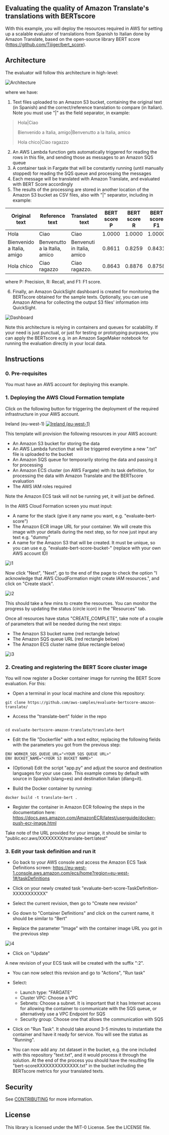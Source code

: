 ## Evaluating the quality of Amazon Translate's translations with BERTscore

With this example, you will deploy the resources required in AWS for setting up a scalable evaluator of translations from Spanish to Italian done by Amazon Translate, based on the open-source library BERT score (https://github.com/Tiiiger/bert_score).

## Architecture
The evaluator will follow this architecture in high-level:

![Architecture](./images/arch.png)

where we have:
1. Text files uploaded to an Amazon S3 bucket, containing the original text (in Spanish) and the correct/reference translation to compare (in Italian). Note you must use "|" as the field separator, in example:
> Hola|Ciao
> 
> Bienvenido a Italia, amigo|Benvenutto a la Italia, amico
> 
> Hola chico|Ciao ragazzo

2. An AWS Lambda function gets automatically triggered for reading the rows in this file, and sending those as messages to an Amazon SQS queue
3. A container task in Fargate that will be constantly running (until manually stopped) for reading the SQS queue and processing the messages
4. Each message will be translated with Amazon Translate, and evaluated with BERT Score accordingly
5. The results of the processing are stored in another location of the Amazon S3 bucket as CSV files, also with "|" separator, including in example:

| Original text | Reference text | Translated text | BERT score P | BERT score R | BERT score F1 |
| ------------- | -------------- | --------------- |:------------:|:------------:|:-------------:|
|Hola|Ciao|Ciao|1.0000|1.0000|1.0000|
|Bienvenido a Italia, amigo|Benvenutto a la Italia, amico|Benvenuti in Italia, amico|0.8611|0.8259|0.8431|
|Hola chico|Ciao ragazzo|Ciao ragazzo.|0.8643|0.8876|0.8758|

where P: Precision, R: Recall, and F1: F1 score.

6. Finally, an Amazon QuickSight dashboard is created for monitoring the BERTscore obtained for the sample texts. Optionally, you can use Amazon Athena for collecting the output S3 files' information into QuickSight.

![Dashboard](./images/dashboard-w.png)

Note this architecture is relying in containers and queues for scalability. If your need is just punctual, or just for testing or prototyping purpuses, you can apply the BERTscore e.g. in an Amazon SageMaker notebook for running the evaluation directly in your local data.

## Instructions

### 0. Pre-requisites

You must have an AWS account for deploying this example.

### 1. Deploying the AWS Cloud Formation template

Click on the following button for triggering the deployment of the required infrastructure in your AWS account.

Ireland (eu-west-1) <a href="https://console.aws.amazon.com/cloudformation/home?region=eu-west-1#/stacks/new?stackName=Evaluate-Translate-demo&templateURL=./CloudFormation.yaml" target="_blank">![Ireland (eu-west-1)](./images/launchstack.png)</a>

This template will provision the following resources in your AWS account:
- An Amazon S3 bucket for storing the data
- An AWS Lambda function that will be triggered everytime a new ".txt" file is uploaded to the bucket
- An Amazon SQS queue for temporarily storing the data and passing it for processing
- An Amazon ECS cluster (on AWS Fargate) with its task definition, for processing the data with Amazon Translate and the BERTscore evaluation
- The AWS IAM roles required

Note the Amazon ECS task will not be running yet, it will just be defined.

In the AWS Cloud Formation screen you must input:
- A name for the stack (give it any name you want, e.g. "evaluate-bert-score")
- The Amazon ECR image URL for your container. We will create this image with your details during the next step, so for now just input any text e.g. "dummy"
- A name for the Amazon S3 that will be created. It must be unique, so you can use e.g. "evaluate-bert-score-bucket-<ACCOUNTID>" (replace with your own AWS account ID)

![i1](./images/i1.png)

Now click "Next", "Next", go to the end of the page to check the option "I acknowledge that AWS CloudFormation might create IAM resources.", and click on "Create stack".

![i2](./images/i2.png)

This should take a few mins to create the resources. You can monitor the progress by updating the status (circle icon) in the "Resources" tab.

Once all resources have status "CREATE_COMPLETE", take note of a couple of parameters that will be needed during the next steps:
- The Amazon S3 bucket name (red rectangle below)
- The Amazon SQS queue URL (red rectangle below)
- The Amazon ECS cluster name (blue rectangle below)

![i3](./images/i3.png)

### 2. Creating and registering the BERT Score cluster image

You will now register a Docker container image for running the BERT Score evaluation. For this:

- Open a terminal in your local machine and clone this repository:

````
git clone https://github.com/aws-samples/evaluate-bertscore-amazon-translate/

````

- Access the "translate-bert" folder in the repo

````

cd evaluate-bertscore-amazon-translate/translate-bert
````

- Edit the file "Dockerfile" with a text editor, replacing the following fields with the parameters you got from the previous step:

````
ENV WORKER_SQS_QUEUE_URL="<YOUR SQS QUEUE URL>"
ENV BUCKET_NAME="<YOUR S3 BUCKET NAME>"

````

- (Optional) Edit the script "app.py" and adjust the source and destination languages for your use case. This example comes by default with source in Spanish (slang=es) and destination Italian (dlang=it).

- Build the Docker container by running:
````
docker build -t translate-bert .

````

- Register the container in Amazon ECR following the steps in the documentation here: https://docs.aws.amazon.com/AmazonECR/latest/userguide/docker-push-ecr-image.html

Take note of the URL provided for your image, it should be similar to "public.ecr.aws/XXXXXXXX/translate-bert:latest"

### 3. Edit your task definition and run it

- Go back to your AWS console and access the Amazon ECS Task Definitions screen: https://eu-west-1.console.aws.amazon.com/ecs/home?region=eu-west-1#/taskDefinitions

- Click on your newly created task "evaluate-bert-score-TaskDefinition-XXXXXXXXXXX"

- Select the current revision, then go to "Create new revision"

- Go down to "Container Definitions" and click on the current name, it should be similar to "Bert"

- Replace the parameter "Image" with the container image URL you got in the previous step 

![i4](./images/i4.png)

- Click on "Update"

A new revision of your ECS task will be created with the suffix ":2".

- You can now select this revision and go to "Actions", "Run task"

- Select:
	- Launch type: "FARGATE"
	- Cluster VPC: Choose a VPC
	- Sebnets: Choose a subnet. It is important that it has Internet access for allowing the container to communicate with the SQS queue, or alternatively use a VPC Endpoint for SQS
	- Security group: Choose one that allows the communication with SQS

- Click on "Run Task". It should take around 3-5 minutes to instantiate the container and have it ready for service. You will see the status as "Running".

- You can now add any .txt dataset in the bucket, e.g. the one included with this repository "text.txt", and it would process it through the solution. At the end of the process you should have the resulting file "bert-scoreXXXXXXXXXXXXXX.txt" in the bucket including the BERTscore metrics for your translated texts.

## Security

See [CONTRIBUTING](CONTRIBUTING.md#security-issue-notifications) for more information.

## License

This library is licensed under the MIT-0 License. See the LICENSE file.

